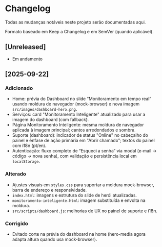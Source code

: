 # Changelog

Todas as mudanças notáveis neste projeto serão documentadas aqui.

Formato baseado em Keep a Changelog e em SemVer (quando aplicável).

## [Unreleased]
- Em andamento

## [2025-09-22]
### Adicionado
- Home: prévia do Dashboard no slide “Monitoramento em tempo real” usando moldura de navegador (mock-browser) e nova imagem `src/images/dashboard-hero.png`.
- Serviços: card "Monitoramento Inteligente" atualizado para usar a imagem do dashboard (com fallback).
- Página Monitoramento Inteligente: mesma moldura de navegador aplicada à imagem principal; cantos arredondados e sombra.
- Suporte (dashboard): indicador de status "Online" no cabeçalho do painel e ênfase de ação primária em "Abrir chamado"; textos do painel com i18n (pt/en).
- Autenticação: fluxo completo de “Esqueci a senha” via modal (e-mail → código → nova senha), com validação e persistência local em `localStorage`.

### Alterado
- Ajustes visuais em `styles.css` para suportar a moldura mock-browser, barra de endereço e responsividade.
- `index.html`: imagens e estrutura do slide de herói atualizadas.
- `monitoramento-inteligente.html`: imagem substituída e envolta na moldura.
- `src/scripts/dashboard.js`: melhorias de UX no painel de suporte e i18n.

### Corrigido
- Evitado corte na prévia do dashboard na home (hero-media agora adapta altura quando usa mock-browser).

